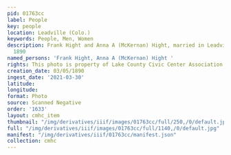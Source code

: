 ```yaml
---
pid: 01763cc
label: People
key: people
location: Leadville (Colo.)
keywords: People, Men, Women
description: Frank Hight and Anna A (McKernan) Hight, married in Leadville March 5,
  1890
named_persons: 'Frank Hight, Anna A (McKernan) Hight '
rights: This photo is property of Lake County Civic Center Association.
creation_date: 03/05/1890
ingest_date: '2021-03-30'
latitude: 
longitude: 
format: Photo
source: Scanned Negative
order: '1633'
layout: cmhc_item
thumbnail: "/img/derivatives/iiif/images/01763cc/full/250,/0/default.jpg"
full: "/img/derivatives/iiif/images/01763cc/full/1140,/0/default.jpg"
manifest: "/img/derivatives/iiif/01763cc/manifest.json"
collection: cmhc
---
```

